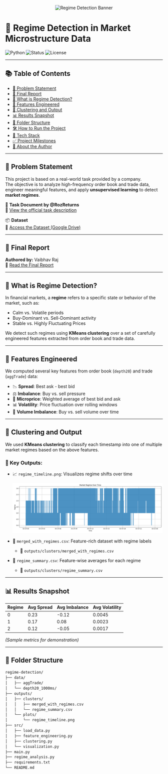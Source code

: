 <p align="center">
  <img src="https://your-image-url/banner.png" alt="Regime Detection Banner" />
</p>

# 🧠 Regime Detection in Market Microstructure Data

![Python](https://img.shields.io/badge/Python-3.10-blue?logo=python)
![Status](https://img.shields.io/badge/Project-Completed-brightgreen)
![License](https://img.shields.io/badge/License-MIT-yellow)

---

## 📚 Table of Contents
- [📝 Problem Statement](#-problem-statement)
- [📘 Final Report](#-final-report)
- [🧠 What is Regime Detection?](#-what-is-regime-detection)
- [🔧 Features Engineered](#-features-engineered)
- [🤖 Clustering and Output](#-clustering-and-output)
- [📊 Results Snapshot](#-results-snapshot)
- [📁 Folder Structure](#-folder-structure)
- [🛠️ How to Run the Project](#-how-to-run-the-project)
- [🧰 Tech Stack](#-tech-stack)
- [✅ Project Milestones](#-project-milestones)
- [🙋 About the Author](#-about-the-author)

---

## 📝 Problem Statement

This project is based on a real-world task provided by a company.  
The objective is to analyze high-frequency order book and trade data, engineer meaningful features, and apply **unsupervised learning** to detect **market regimes**.

📄 **Task Document by @RozReturns**  
🔗 [View the official task description](https://docs.google.com/document/d/1SXLmYQtJEIFHq3ULb2Qejl5in0U9ZwQBFQdXD6RqpX8/edit?tab=t.0)

📦 **Dataset**  
🔗 [Access the Dataset (Google Drive)](https://drive.google.com/drive/folders/1gFLwPLTE0nUN-MHoOn5u_1yrlbpI3Fst?usp=sharing)

---

## 📘 Final Report  

**Authored by:** Vaibhav Raj  
📝 [Read the Final Report](https://docs.google.com/document/d/1qLmr22UbpWiM6WHchLKa2RddSxvw8RUZu5mbb1eTDKk/edit?usp=sharing)

---

## 🧠 What is Regime Detection?

In financial markets, a **regime** refers to a specific state or behavior of the market, such as:

- Calm vs. Volatile periods  
- Buy-Dominant vs. Sell-Dominant activity  
- Stable vs. Highly Fluctuating Prices  

We detect such regimes using **KMeans clustering** over a set of carefully engineered features extracted from order book and trade data.

---

## 🔧 Features Engineered

We computed several key features from order book (`depth20`) and trade (`aggTrade`) data:

- 📉 **Spread**: Best ask - best bid  
- ⚖️ **Imbalance**: Buy vs. sell pressure  
- 🧮 **Microprice**: Weighted average of best bid and ask  
- 📊 **Volatility**: Price fluctuation over rolling windows  
- 🔁 **Volume Imbalance**: Buy vs. sell volume over time  

---

## 🤖 Clustering and Output

We used **KMeans clustering** to classify each timestamp into one of multiple market regimes based on the above features.

### 📂 Key Outputs:

- 📈 `regime_timeline.png`: Visualizes regime shifts over time  
  <p align="center">
    <img src="outputs/plots/regime_timeline.png" alt="Regime Timeline" width="700"/>
  </p>

- 📄 `merged_with_regimes.csv`: Feature-rich dataset with regime labels  
  - 📍 `outputs/clusters/merged_with_regimes.csv`

- 📄 `regime_summary.csv`: Feature-wise averages for each regime  
  - 📍 `outputs/clusters/regime_summary.csv`

---

## 📊 Results Snapshot

| Regime | Avg Spread | Avg Imbalance | Avg Volatility |
|--------|------------|----------------|----------------|
|   0    |   0.23     |     -0.12      |    0.0045      |
|   1    |   0.17     |      0.08      |    0.0023      |
|   2    |   0.12     |     -0.05      |    0.0017      |

*(Sample metrics for demonstration)*

---

## 📁 Folder Structure

```bash
regime-detection/
├── data/
│   ├── aggTrade/
│   └── depth20_1000ms/
├── outputs/
│   ├── clusters/
│   │   ├── merged_with_regimes.csv
│   │   └── regime_summary.csv
│   └── plots/
│       └── regime_timeline.png
├── src/
│   ├── load_data.py
│   ├── feature_engineering.py
│   ├── clustering.py
│   └── visualization.py
├── main.py
├── regime_analysis.py
├── requirements.txt
└── README.md
